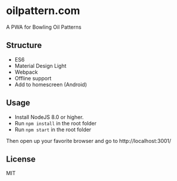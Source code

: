 # oilpattern.com

A PWA for Bowling Oil Patterns

## Structure
- ES6
- Material Design Light
- Webpack
- Offline support
- Add to homescreen (Android)

## Usage
- Install NodeJS 8.0 or higher.
- Run `npm install` in the root folder
- Run `npm start` in the root folder

Then open up your favorite browser and go to http://localhost:3001/

## License

MIT
